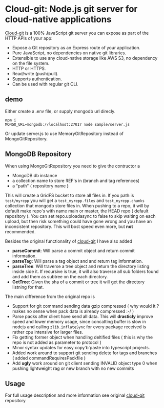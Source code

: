 # Cloud-git: Node.js git server for cloud-native applications

[Cloud-git](https://fusebit.io/blog/make-git-your-api/) is a 100% JavaScript git server you can expose as part of the HTTP APIs of your app: 

* Expose a Git repository as an Express route of your application. 
* Pure JavaScript, no dependencies on native git libraries. 
* Extensible to use any cloud-native storage like AWS S3, no dependency on the file system. 
* HTTP or HTTPS.
* Read/write (push/pull). 
* Supports authentication.
* Can be used with regular git CLI.

## demo
Either create a .env file, or supply mongodb url direcly.
```
npm i
MONGO_URL=mongodb://localhost:27017 node sample/server.js
```
Or update server.js to use MemoryGitRepository instead of MongoGitRepository.

## MongoDB Repository
When using MongoGitRepository you need to give the contructor a 
- MongoDB db instance
- a collection name to store REF's in (branch and tag references)
- a "path" ( repository name )

This will create a GridFS bucket to store all files in. If you path is `test/myrepp` you will get a `test_myrepp.files` and `test_myrepp.chunks` collection that mongodb store files in.
When pushing to a repo, it will by default make repo's with name main or master, the HEAD repo ( default repository ).
You can set repo.uploadasync to false to skip waiting on each upload, but then risk something could have gone wrong and you have an inconsistent repository. This will bost speed even more, but **not** recommended.

Besides the original functionality of [cloud-git](https://github.com/fusebit/cloud-git) I have also added 
 - **parseCommit**: Will parse a commit object and return commit information.
 - **parseTag**: Will parse a tag object and and return tag information.
 - **parseTree**: Will traverse a tree object and return the directory listing inside side it. If recursive is true, it will also traverse all sub folders found and add them as subtree on the each directory.
 - **GetTree**: Given the sha of a commit or tree it will get the directory listning for that.

The main difference from the original repo is
 - Support for git command sending data gzip compressed ( why would it ? makes no sense when pack data is already compressed :-/ )
 - Parse packs after client have send all data. This will **drasticly** improve speed and lower memory usage, since concatting buffer is slow in nodejs and calling `zlib.inflateSync` for every package received is rather cpu intensive for larger files.
 - Fix getting former object when handling deltified files ( this is why the repo is not added as parameter to protocol )
 - Minor syntax updates for easy copy'b'paste into typescript projects.
 - Added work around to support git sending delete for tags and branches ( added commandRequiresPackfile )
 - Add **ugly** work around on git client sending INVALID object type 0 when pushing lightweight rag or new branch with no new commits

## Usage
For full usage description and more information see original [cloud-git](https://github.com/fusebit/cloud-git) repository

